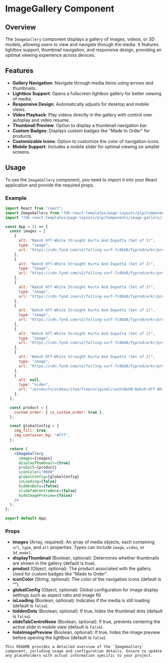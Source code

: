 # ImageGallery Component

## Overview
The `ImageGallery` component displays a gallery of images, videos, or 3D models, allowing users to view and navigate through the media. It features lightbox support, thumbnail navigation, and responsive design, providing an optimal viewing experience across devices.

## Features
- **Gallery Navigation**: Navigate through media items using arrows and thumbnails.
- **Lightbox Support**: Opens a fullscreen lightbox gallery for better viewing of media.
- **Responsive Design**: Automatically adjusts for desktop and mobile views.
- **Video Playback**: Play videos directly in the gallery with control over autoplay and video resume.
- **Thumbnail Preview**: Option to display a thumbnail navigation bar.
- **Custom Badges**: Displays custom badges like "Made to Order" for products.
- **Customizable Icons**: Option to customize the color of navigation icons.
- **Mobile Support**: Includes a mobile slider for optimal viewing on smaller screens.

## Usage
To use the `ImageGallery` component, you need to import it into your React application and provide the required props.

### Example
```jsx
import React from "react";
import ImageGallery from "fdk-react-templates/page-layouts/plp/Components/image-gallery/image-gallery";
import "fdk-react-templates/page-layouts/plp/Components/image-gallery/image-gallery.css";

const App = () => {
  const images = [
    {
      alt: "Naksh Off-White Straight Kurta And Dupatta (Set of 2)",
      type: "image",
      url: "https://cdn.fynd.com/v2/falling-surf-7c8bb8/fyprod/wrkr/products/pictures/item/free/original/JC0106989XS/U5B4N21Ed-JC0106989-(1).jpg",
    },
    {
      alt: "Naksh Off-White Straight Kurta And Dupatta (Set of 2)",
      type: "image",
      url: "https://cdn.fynd.com/v2/falling-surf-7c8bb8/fyprod/wrkr/products/pictures/item/free/original/JC0106989XS/I889rObqRI-JC0106989-(2).jpg",
    },
    {
      alt: "Naksh Off-White Straight Kurta And Dupatta (Set of 2)",
      type: "image",
      url: "https://cdn.fynd.com/v2/falling-surf-7c8bb8/fyprod/wrkr/products/pictures/item/free/original/JC0106989XS/sYVQBDEkWX-JC0106989-(3).jpg",
    },
    {
      alt: "Naksh Off-White Straight Kurta And Dupatta (Set of 2)",
      type: "image",
      url: "https://cdn.fynd.com/v2/falling-surf-7c8bb8/fyprod/wrkr/products/pictures/item/free/original/JC0106989XS/I-THGeggFW-JC0106989-(4).jpg",
    },
    {
      alt: "Naksh Off-White Straight Kurta And Dupatta (Set of 2)",
      type: "image",
      url: "https://cdn.fynd.com/v2/falling-surf-7c8bb8/fyprod/wrkr/products/pictures/item/free/original/JC0106989XS/i-mIlQVMou-JC0106989-(5).jpg",
    },
    {
      alt: "Naksh Off-White Straight Kurta And Dupatta (Set of 2)",
      type: "image",
      url: "https://cdn.fynd.com/v2/falling-surf-7c8bb8/fyprod/wrkr/products/pictures/item/free/original/JC0106989XS/f-kWoL2ask-JC0106989-(6).jpg",
    },
    {
      alt: null,
      type: "video",
      url: "/products/videos/item/free/original/soshzNvO0-Naksh-Off-White-Straight-Kurta-And-Dupatta-(Set-of-2).mp4",
    },
  ];

  const product = {
    custom_order: { is_custom_order: true },
  };

  const globalConfig = {
    img_fill: true,
    img_container_bg: "#fff",
  };

  return (
    <ImageGallery
      images={images}
      displayThumbnail={true}
      product={product}
      iconColor="#000"
      globalConfig={globalConfig}
      isLoading={false}
      hiddenDots={false}
      slideTabCentreNone={false}
      hideImagePreview={false}
    />
  );
};

export default App;

```


### Props
- **images** (Array, required): An array of media objects, each containing `url`, `type`, and `alt` properties. Types can include `image`, `video`, or `3d_model`.
- **displayThumbnail** (Boolean, optional): Determines whether thumbnails are shown in the gallery (default is true).
- **product** (Object, optional): The product associated with the gallery. Used for custom badges like "Made to Order".
- **iconColor** (String, optional): The color of the navigation icons (default is "").
- **globalConfig** (Object, optional): Global configuration for image display settings such as aspect ratio and image fill.
- **isLoading** (Boolean, optional): Indicates if the media is still loading (default is `false`).
- **hiddenDots** (Boolean, optional): If true, hides the thumbnail dots (default is `false`).
- **slideTabCentreNone** (Boolean, optional): If true, prevents centering the active slide in mobile view (default is `false`).
- **hideImagePreview** (Boolean, optional): If true, hides the image preview before opening the lightbox (default is `false`).

```
This README provides a detailed overview of the `ImageGallery` component, including usage and configuration details. Ensure to update any placeholders with actual information specific to your project.
